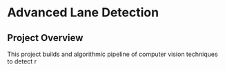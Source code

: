 # Advanced Lane Detection

## Project Overview

This project builds and algorithmic pipeline of computer vision techniques to detect r

<!--stackedit_data:
eyJoaXN0b3J5IjpbLTE2MDczNTQ2MzddfQ==
-->